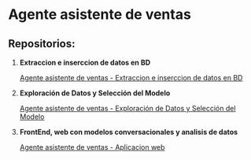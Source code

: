 # Agente asistente de ventas

## Repositorios:

1. **Extraccion e inserccion de datos en BD**
   
    [Agente asistente de ventas - Extraccion e inserccion de datos en BD](https://github.com/santiagorodriguez-dev/pf_01_etl_preprocesamiento)

3. **Exploración de Datos y Selección del Modelo**
   
    [Agente asistente de ventas - Exploración de Datos y Selección del Modelo](https://github.com/santiagorodriguez-dev/pf_02_exploracion_datos_modelo)
	
4. **FrontEnd, web con modelos conversacionales y analisis de datos**
   
    [Agente asistente de ventas - Aplicacion web](https://github.com/santiagorodriguez-dev/pf_03_front_end)
	
